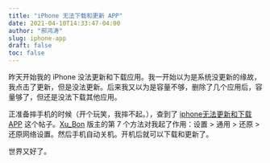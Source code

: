 ```yaml
---
title: "iPhone 无法下载和更新 APP"
date: 2021-04-10T14:33:47-04:00
author: "郝鸿涛"
slug: iphone-app
draft: false
toc: false
---
```


昨天开始我的 iPhone 没法更新和下载应用。我一开始以为是系统没更新的缘故，我点击了更新，但是没法更新。后来我又以为是容量不够，删除了几个应用后，容量够了，但还是没法下载其他应用。

正准备摔手机的时候（开个玩笑，我摔不起。），查到了 [iphone无法更新和下载APP](https://discussionschinese.apple.com/thread/140103937) 这个帖子。[Xu_Bon](https://discussionschinese.apple.com/thread/140103937?answerId=140239895322#140239895322) 版主的第 7 个方法对我起了作用：设置 > 通用 > 还原 > 还原网络设置。然后手机自动关机。开机后就可以下载和更新了。

世界又好了。